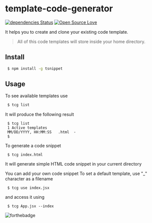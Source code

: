 # template-code-generator

[![dependencies Status](https://david-dm.org/request/request/status.svg)](https://david-dm.org/request/request) [![Open Source Love](https://badges.frapsoft.com/os/v2/open-source.png?v=103)](https://github.com/ellerbrock/open-source-badges/) 

It helps you to create and clone your existing code template.

> All of this code templates will store inside your home directory.

## Install

```sh
 $ npm install -g tsnippet
```

## Usage

To see available templates use
```sh
 $ tcg list
```

It will produce the following result

```
 $ tcg list
 1 Active templates
 MM/DD/YYYY, HH:MM:SS   .html  -
 $
```

To generate a code snippet
```
 $ tcg index.html
```
It will generate simple HTML code snippet in your current directory

You can add your own code snippet
To set a default template, use "_" character as a filename
```
 $ tcg use index.jsx
```
and access it using
```
 $ tcg App.jsx --index
```

![forthebadge](https://forthebadge.com/images/badges/built-with-love.svg)